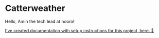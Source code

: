 # Catterweather

Hello, Amin the tech lead at nooro!

[I've created documentation with setup instructions for this project, here. 📖](https://jessycatterwaul.github.io/Catterweather/documentation/catterweather/)
